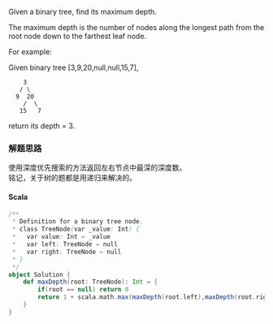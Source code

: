 Given a binary tree, find its maximum depth.

The maximum depth is the number of nodes along the longest path from the root node down to the farthest leaf node.

For example:

Given binary tree [3,9,20,null,null,15,7],
```
    3
   / \
  9  20
    /  \
   15   7
```
return its depth = 3.


### 解题思路
使用深度优先搜索的方法返回左右节点中最深的深度数。  
铭记，关于树的题都是用递归来解决的。
#### Scala
```scala
/**
 * Definition for a binary tree node.
 * class TreeNode(var _value: Int) {
 *   var value: Int = _value
 *   var left: TreeNode = null
 *   var right: TreeNode = null
 * }
 */
object Solution {
    def maxDepth(root: TreeNode): Int = {
        if(root == null) return 0
        return 1 + scala.math.max(maxDepth(root.left),maxDepth(root.right))
    }
}
```